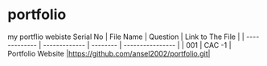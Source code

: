 # portfolio
my portflio webiste
 Serial No     | File Name        | Question   | Link to The File  |
| ------------- | ------------- | --------   | ----------------  |
|  001          | CAC -1       | Portfolio Website           |https://github.com/ansel2002/portfolio.git|
